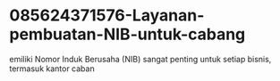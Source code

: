 # 085624371576-Layanan-pembuatan-NIB-untuk-cabang
emiliki Nomor Induk Berusaha (NIB) sangat penting untuk setiap bisnis, termasuk kantor caban
